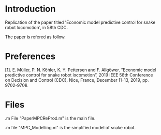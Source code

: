 # Introduction 
Replication of the paper titled 'Economic model predictive control for snake robot locomotion', in 58th CDC.

The paper is refered as follow.

# Preferences 

[1]. E. Müller, P. N. Köhler, K. Y. Pettersen and F. Allgöwer, “Economic model predictive control for snake robot locomotion”, 2019 IEEE 58th Conference on Decision and Control (CDC), Nice, France, December 11-13, 2019, pp. 9702-9708.

# Files


.m File "PaperMPCReProd.m" is the main file. 

.m file "MPC_Modelling.m" is the simplified model of snake robot.
